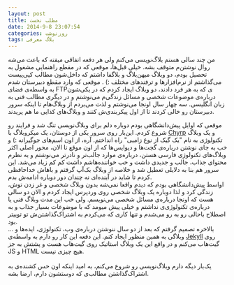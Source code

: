 ```yaml
---
layout: post
title: مطلب نخست
date: 2014-9-8 23:07:54
categories: روزنوشت
tags: بلاگ معرفی
---
```

من چند سالی هستم بلاگ‌نویسی می‌کنم ولی هر دفعه اتفاقی میفته که باعث می‌شه روال نوشتن‌م متوقف بشه. خیلی قبل‌ها، موقعی که در مقطع راهنمایی مشغول به تحصیل بودم، دو وبلاگ میهن‌بلاگ و بلاگفا داشتم که داخل‌شون مطالب کپی‌پیست می‌گذاشتم از نرم‌افزارها و ترفند‌های مختلف :) . موقعی که وارد مقطع دبیرستان شدم به واسطه‌ی فضای FTPی که به هر فرد دادند، دو وبلاگ ایجاد کردم که در یکی‌شون درباره‌ی موضوعات شخصی و مسائل زندگی‌م می‌نوشتم و در دیگری مطالب فنی به زبان انگلیسی. سه چهار سال اونجا می‌نوشتم و لذت می‌بردم از وبلاگ‌هام تا اینکه سرور دبیرستان رو خالی کردند تا از اول پیکربندی‌ش کنند و وبلاگ‌های کذایی ما هم پریدند.<br>
<!--more-->
موقعی که اوایل پیش‌دانشگاهی بودم دوباره دلم برای وبلاگ‌نویسی تنگ شد و فرایند رو شروع کردم. این‌بار روی سرور یکی از دوستان، یک میکروبلاگ با <a href="http://chyrp.net/">Chyrp</a> و یک وبلاگ تکنولوژی به نام "یک گیک از نوع زامبی" راه انداختم. آره، از اون اسم‌های جوگیرانه :) و خب به جای نوشتن درباره‌ی گجت‌ها و دیوایس‌ها که از اون موقع‌ تا الان، محور اصلی اکثر وبلاگ‌های تکنولوژی فارسی هستن، درباره‌ی موارد جالب‌تر و نادرتر می‌نوشتم و به نظرم محتوای جذاب، جالب و جدیدی داشت و خب خواننده‌هاشم داشت کم کم زیاد می‌شد. این سرور هم بنا به دلایلی تعطیل شد و خلاصه از وبلاگ بک‌آپ گرفتم و باهاش خداحافظی کردم تا شاید در آینده‌ای نه چندان دور دوباره ادامه‌ش بدم.<br>
اواسط پیش‌دانشگاهی بودم که دیدم واقعا نمی‌شه بدون وبلاگ شخصی و غر زدن توش، زندگی کرد و لذا دوباره یک وبلاگ شخصی روی وردپرس ایجاد کردم و الان دو سالی هست که اونجا درباره‌ی مسائل شخصی می‌نویسم.
ولی خب این مدت وبلاگ‌ فنی یا درباره‌ی تکنولوژی‌ی نداشتم و خیلی پیش میومد که با موضوعات بسیار جذاب و به اصطلاح باحالی رو به رو می‌شدم و تنها کاری ‌که می‌کردم به اشتراک‌‌گذاشتن‌‌ش تو توییتر بود. <br>
بالاخره تصمیم گرفتم که بعد از دو سال ننوشتن درباره‌ی وب، تکنولوژی، ایده‌ها و ... وبلاگی به همین منظور ایجاد کنم. این دفعه این کار رو دارم به واسطه‌ی <a href="http://jekyllrb.com">Jekyll</a> روی گیت‌هاب می‌کنم و در واقع این یک وبلاگ استاتیک روی گیت‌هاب هست و پشتش به جز JS و HTML هیچ چیزی نیست.
<br><br>
یک‌بار دیگه دارم وبلاگ‌نویسی رو شروع می‌کنم، به امید اینکه اون حس کشنده‌ی به اشتراک‌گذاشتن مطالب‌ی که دوستشون دارم، ارضا بشه.